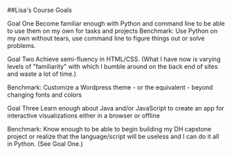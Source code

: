 
##Lisa's Course Goals

Goal One
Become familiar enough with Python and command line to be able to use them on my own for tasks and projects
Benchmark: Use Python on my own without tears, use command line to figure things out or solve problems.

Goal Two
Achieve semi-fluency in HTML/CSS. (What I have now is varying levels of "familiarity" with which I bumble around on the back end of sites and waste a lot of time.)

Benchmark: Customize a Wordpress theme - or the equivalent - beyond changing fonts and colors

Goal Three
Learn enough about Java and/or JavaScript to create an app for interactive visualizations either in a browser or offline

Benchmark: Know enough to be able to begin building my DH capstone project or realize that the language/script will be useless and I can do it all in Python. (See Goal One.)